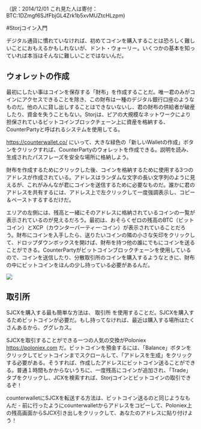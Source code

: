（訳：2014/12/01 これ見た人は寄付：BTC:1DZmgf6SJfFbjGL4Zrk1b5xvMUZtcHLzpm)


#Storjコイン入門

デジタル通貨に慣れていなければ、初めてコインを購入することは恐ろしく難しいことにおもえるかもしれないが、ドント・ウォーリー。いくつかの基本を知っていれば本当はそんなに難しいことではないんだ。

## ウォレットの作成
最初にしたい事はコインを保存する「財布」を作成することだ。唯一君のみがコインにアクセスできることを除き、この財布は一種のデジタル銀行口座のようなものだ。他の人に貸し出しすることはできないないし、君の財布の供給者が破産したり、資金を失うこともない。Storjは、ピアの大規模なネットワークにより担保されているビットコインブロックチェーン上に資産を格納する、CounterPartyと呼ばれるシステムを使用してる。

https://counterwallet.co/ にいって、大きな緑色の「新しいWalletの作成」ボタンをクリックすれば、CounterPartyのウォレットを作成できる。説明を読み、生成されたパスフレーズを安全な場所に格納しよう。

財布を作成するためにクリックした後、コインを格納するために使用する3つのアドレスが作成されている。アドレスはランダムな文字の長い文字列のように見えるが、これがみんなが君にコインを送信するために必要なものだ。誰かに君のアドレスを共有するには、アドレス上で左クリックして一度強調表示し、コピー＆ペーストするするだけだ。

エリアの左側には、残高と一緒にそのアドレスに格納されているコインの一覧が表示されているのが見えるだろう。最初は、おそらくゼロの残高のBTC（ビットコイン）とXCP（カウンターパーティー·コイン）が表示されていることだろう。財布にコインを入手したら、送りたいコインの隣の小さな矢印をクリックして、ドロップダウンボックスを開けば、財布を持つ他の誰にでもにコインを送ることができる。CounterPartyがビットコインブロックチェーンを使用しているので、コインを送信したり、分散取引所のコインを購入するようなときに、財布の中にビットコインをほんの少し持っている必要があるんだ。

![](http://i.imgur.com/RxBCOATl.png) 

##  取引所 

SJCXを購入する最も簡単な方法は、 取引所 を使用することだ。SJCXを購入するためビットコインが必要だ。もし持ってなければ、最近は購入する場所はたくさんあるから、ググレカス。

SJCXを取引することができる一つの人気の交換がPoloniex https://poloniex.com だ。ビットコインを預金するには、「Balance」ボタンをクリックしてビットコインまでスクロールして、「アドレスを生成」をクリックする必要がある。そうすれば、作成したアドレスにビットコイン送ることができる。普通１時間もかからないうちに、一度残高にコインが追加され、「Trade」タブをクリックし、JCXを検索すれば、Storjコインとビットコインの取引できるぞ！

counterwalletにSJCXを転送する方法は、ビットコイン送るのと同じようなもんだ - 前に行ったようにcounterwalletからアドレスをコピーして、Poloniex上の残高画面からSJCX引き出しをクリックして、あなたのアドレスに貼り付けよう！
